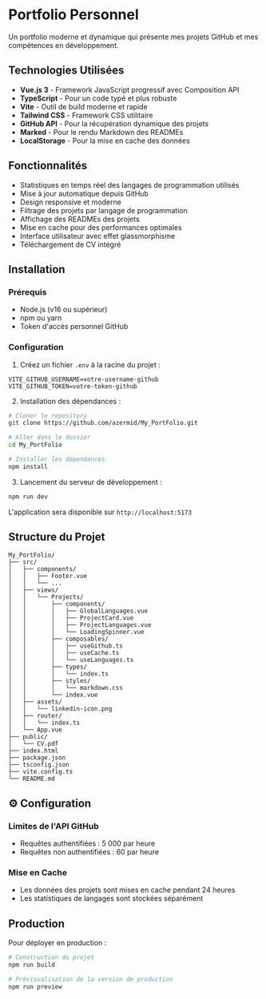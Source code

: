 # Portfolio Personnel

Un portfolio moderne et dynamique qui présente mes projets GitHub et mes compétences en développement.

## Technologies Utilisées

- **Vue.js 3** - Framework JavaScript progressif avec Composition API
- **TypeScript** - Pour un code typé et plus robuste
- **Vite** - Outil de build moderne et rapide
- **Tailwind CSS** - Framework CSS utilitaire
- **GitHub API** - Pour la récupération dynamique des projets
- **Marked** - Pour le rendu Markdown des READMEs
- **LocalStorage** - Pour la mise en cache des données

## Fonctionnalités

-  Statistiques en temps réel des langages de programmation utilisés
-  Mise à jour automatique depuis GitHub
-  Design responsive et moderne
-  Filtrage des projets par langage de programmation
-  Affichage des READMEs des projets
-  Mise en cache pour des performances optimales
-  Interface utilisateur avec effet glassmorphisme
-  Téléchargement de CV intégré

##  Installation

### Prérequis

- Node.js (v16 ou supérieur)
- npm ou yarn
- Token d'accès personnel GitHub

### Configuration

1. Créez un fichier `.env` à la racine du projet :

```env
VITE_GITHUB_USERNAME=votre-username-github
VITE_GITHUB_TOKEN=votre-token-github
```

2. Installation des dépendances :

```bash
# Cloner le repository
git clone https://github.com/azermid/My_PortFolio.git

# Aller dans le dossier
cd My_PortFolio

# Installer les dépendances
npm install
```

3. Lancement du serveur de développement :

```bash
npm run dev
```

L'application sera disponible sur `http://localhost:5173`

##  Structure du Projet

```
My_PortFolio/
├── src/
│   ├── components/
│   │   ├── Footer.vue
│   │   └── ...
│   ├── views/
│   │   └── Projects/
│   │       ├── components/
│   │       │   ├── GlobalLanguages.vue
│   │       │   ├── ProjectCard.vue
│   │       │   ├── ProjectLanguages.vue
│   │       │   └── LoadingSpinner.vue
│   │       ├── composables/
│   │       │   ├── useGithub.ts
│   │       │   ├── useCache.ts
│   │       │   └── useLanguages.ts
│   │       ├── types/
│   │       │   └── index.ts
│   │       ├── styles/
│   │       │   └── markdown.css
│   │       └── index.vue
│   ├── assets/
│   │   └── linkedin-icon.png
│   ├── router/
│   │   └── index.ts
│   └── App.vue
├── public/
│   └── CV.pdf
├── index.html
├── package.json
├── tsconfig.json
├── vite.config.ts
└── README.md
```

## ⚙️ Configuration

### Limites de l'API GitHub

- Requêtes authentifiées : 5 000 par heure
- Requêtes non authentifiées : 60 par heure

### Mise en Cache

- Les données des projets sont mises en cache pendant 24 heures
- Les statistiques de langages sont stockées séparément

##  Production

Pour déployer en production :

```bash
# Construction du projet
npm run build

# Prévisualisation de la version de production
npm run preview
```
